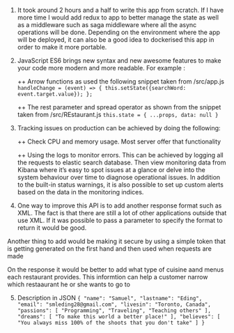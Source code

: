 1. It took around 2 hours and a half to write this app from scratch. If I have more time I would add redux to app to better manage the state as well as a middleware such as saga middleware where all the async operations will be done. Depending on the environment where the app will be deployed, it can also be a good idea to dockerised this app in order to make it more portable.

2. JavaScript ES6 brings new syntax and new awesome features to make your code more modern and more readable.
  For example :

   ++ Arrow functions as used the following snippet taken from /src/app.js ``handleChange = (event) => {
    this.setState({searchWord: event.target.value});
  };``

    ++ The rest parameter and spread operator as shown from the snippet taken from /src/REstaurant.js ``this.state = {
          ...props,
          data: null
      }``

3. Tracking issues on production can be achieved by doing the following:

    ++ Check CPU and memory usage. Most server offer that functionality

    ++ Using the logs to monitor errors. This can be achieved by logging all the requests to elastic search database. Then view monitoring data from Kibana where it’s easy to spot issues at a glance or delve into the system behaviour over time to diagnose operational issues. In addition to the built-in status warnings, it is also possible to set up custom alerts based on the data in the monitoring indices. 

4. One way to improve this API is to add another response format such as XML. The fact is that there are still a lot of other applications outside that use XML. If it was possible to pass a parameter to specify the format to return it would be good.

  Another thing to add would be making it secure by using a simple token that is getting generated on the first hand and then used when requests are made

  On the response it would be better to add what type of cuisine aand menus each restaurant provides. This informtion can help a customer narrow which restaaurant he or she wants to go to

5. Description in JSON
``{
  "name": "Samuel",
  "lastname": "Eding",
  "email": "smleding28@gmail.com",
  "livesin": "Toronto, Canada",
  "passions": [
    "Programming",
    "Traveling",
    "Teaching others"
  ],
  "dreams": [
    "To make this world a better place!"
  ],
  "believes": [
    "You always miss 100% of the shoots that you don't take"
  ]
}``

